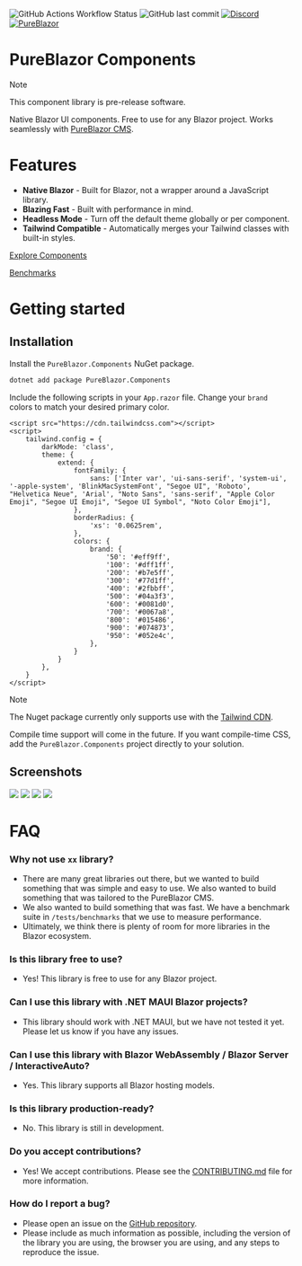 ![GitHub Actions Workflow Status](https://img.shields.io/github/actions/workflow/status/pureblazor/components/build.yml)
![GitHub last commit](https://img.shields.io/github/last-commit/pureblazor/components)
[![Discord](https://img.shields.io/discord/984241021225414787)](https://discord.gg/PeBbYy6WKq)
[![PureBlazor](https://img.shields.io/badge/pureblazor-rgb(7%2C%2072%2C%20115))](https://pureblazor.com)

# PureBlazor Components

> [!NOTE]
> This component library is pre-release software.


Native Blazor UI components. Free to use for any Blazor project. Works seamlessly
with [PureBlazor CMS](https://pureblazor.com).

# Features

- **Native Blazor** - Built for Blazor, not a wrapper around a JavaScript library.
- **Blazing Fast** - Built with performance in mind.
- **Headless Mode** - Turn off the default theme globally or per component.
- **Tailwind Compatible** - Automatically merges your Tailwind classes with built-in styles.

[Explore Components](https://components.wasmhost.dev/alerts)

[Benchmarks](/tests/Benchmarks/BenchmarkDotNet.Artifacts/results)

# Getting started

## Installation

Install the `PureBlazor.Components` NuGet package.

```sh
dotnet add package PureBlazor.Components
```

Include the following scripts in your `App.razor` file. Change your `brand` colors to match your desired primary color.

```razor
<script src="https://cdn.tailwindcss.com"></script>
<script>
    tailwind.config = {
        darkMode: 'class',
        theme: {
            extend: {
                fontFamily: {
                    sans: ['Inter var', 'ui-sans-serif', 'system-ui', '-apple-system', 'BlinkMacSystemFont', "Segoe UI", 'Roboto', "Helvetica Neue", 'Arial', "Noto Sans", 'sans-serif', "Apple Color Emoji", "Segoe UI Emoji", "Segoe UI Symbol", "Noto Color Emoji"],
                },
                borderRadius: {
                    'xs': '0.0625rem',
                },
                colors: {
                    brand: {
                        '50': '#eff9ff',
                        '100': '#dff1ff',
                        '200': '#b7e5ff',
                        '300': '#77d1ff',
                        '400': '#2fbbff',
                        '500': '#04a3f3',
                        '600': '#0081d0',
                        '700': '#0067a8',
                        '800': '#015486',
                        '900': '#074873',
                        '950': '#052e4c',
                    },
                }
            }
        },
    }
</script>
```

> [!NOTE]
> The Nuget package currently only supports use with
> the [Tailwind CDN](https://tailwindcss.com/docs/installation/play-cdn).
>
> Compile time support will come in the future. If you want compile-time CSS, add the `PureBlazor.Components` project
> directly to your solution.

## Screenshots

![](docs/alerts.gif)
![](docs/buttons.png)
![](docs/indicators.png)
![](docs/paging.png)

# FAQ

### Why not use `xx` library?

- There are many great libraries out there, but we wanted to build something that was simple and easy to use. We also
  wanted to build something that was tailored to the PureBlazor CMS.
- We also wanted to build something that was fast. We have a benchmark suite in `/tests/benchmarks` that we use to
  measure performance.
- Ultimately, we think there is plenty of room for more libraries in the Blazor ecosystem.

### Is this library free to use?

- Yes! This library is free to use for any Blazor project.

### Can I use this library with .NET MAUI Blazor projects?

- This library should work with .NET MAUI, but we have not tested it yet. Please let us know if you have any issues.

### Can I use this library with Blazor WebAssembly / Blazor Server / InteractiveAuto?

- Yes. This library supports all Blazor hosting models.

### Is this library production-ready?

- No. This library is still in development.

### Do you accept contributions?

- Yes! We accept contributions. Please see the [CONTRIBUTING.md](CONTRIBUTING.md) file for more information.

### How do I report a bug?

- Please open an issue on the [GitHub repository](https://github.com/pureblazor/components/issues/new/choose).
- Please include as much information as possible, including the version of the library you are using, the browser you
  are using, and any steps to reproduce the issue.
